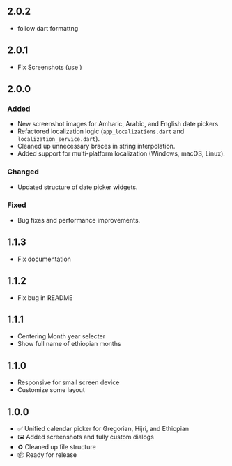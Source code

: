 ## 2.0.2
- follow dart formattng
## 2.0.1
- Fix Screenshots (use )
## 2.0.0 
### Added
- New screenshot images for Amharic, Arabic, and English date pickers.
- Refactored localization logic (`app_localizations.dart` and `localization_service.dart`).
- Cleaned up unnecessary braces in string interpolation.
- Added support for multi-platform localization (Windows, macOS, Linux).

### Changed
- Updated structure of date picker widgets.

### Fixed
- Bug fixes and performance improvements.


## 1.1.3
  - Fix documentation

## 1.1.2

- Fix bug in README

## 1.1.1
- Centering Month year selecter
- Show full name of ethiopian months

## 1.1.0
- Responsive for small screen device
- Customize some layout

## 1.0.0

- ✅ Unified calendar picker for Gregorian, Hijri, and Ethiopian
- 🖼️ Added screenshots and fully custom dialogs
- ♻️ Cleaned up file structure
- 📦 Ready for release


